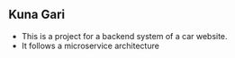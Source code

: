 ## Kuna Gari

* This is a project for a backend system of a car website.
* It follows a microservice architecture 
